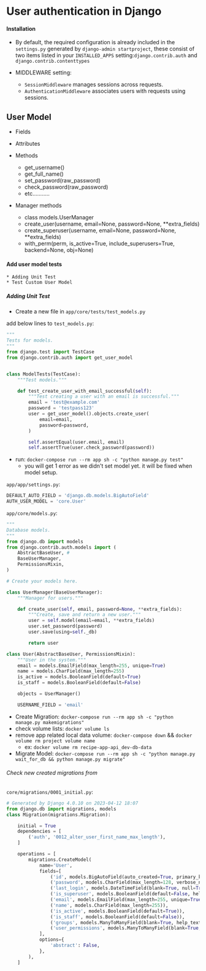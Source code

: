 # User authentication in Django
#### Installation
* By default, the required configuration is already included in the `settings.py` generated by `django-admin startproject`, these consist of two items listed in your `INSTALLED_APPS` setting:`django.contrib.auth` and `django.contrib.contenttypes`

* MIDDLEWARE setting:
     * `SessionMiddleware` manages sessions across requests.
     * `AuthenticationMiddleware` associates users with requests using sessions.

## User Model
 * Fields
 * Attributes
 * Methods
    - get_username()
    - get_full_name()
    - set_password(raw_password)
    - check_password(raw_password)
    - etc...........

 * Manager methods
    - class models.UserManager
    - create_user(username, email=None, password=None, **extra_fields)
    - create_superuser(username, email=None, password=None, **extra_fields)
    - with_perm(perm, is_active=True, include_superusers=True, backend=None, obj=None)



#### Add user model tests

    * Adding Unit Test
    * Test Custom User Model

##### Adding Unit Test

- Create a new file in `app/core/tests/test_models.py`

add below lines to `test_models.py`:

```python
"""
Tests for models.
"""
from django.test import TestCase
from django.contrib.auth import get_user_model


class ModelTests(TestCase):
    """Test models."""

    def test_create_user_with_email_successful(self):
        """Test creating a user with an email is successful."""
        email = 'test@example.com'
        password = 'testpass123'
        user = get_user_model().objects.create_user(
            email=email,
            password=password,
        )

        self.assertEqual(user.email, email)
        self.assertTrue(user.check_password(password))

```
* run: `docker-compose run --rm app sh -c "python manage.py test"`
   - you will get 1 error as we didn't set model yet. it will be fixed when model setup.

`app/app/settings.py`:
```python
DEFAULT_AUTO_FIELD = 'django.db.models.BigAutoField'
AUTH_USER_MODEL = 'core.User'
```

`app/core/models.py`:
```python
"""
Database models.
"""
from django.db import models
from django.contrib.auth.models import (
    AbstractBaseUser, #
    BaseUserManager,
    PermissionsMixin,
)

# Create your models here.

class UserManager(BaseUserManager):
    """Manager for users."""

    def create_user(self, email, password=None, **extra_fields):
        """Create, save and return a new user."""
        user = self.model(email=email, **extra_fields)
        user.set_password(password)
        user.save(using=self._db)

        return user

class User(AbstractBaseUser, PermissionsMixin):
    """User in the system."""
    email = models.EmailField(max_length=255, unique=True)
    name = models.CharField(max_length=255)
    is_active = models.BooleanField(default=True)
    is_staff = models.BooleanField(default=False)

    objects = UserManager()

    USERNAME_FIELD = 'email'
```

* Create Migration: `docker-compose run --rm app sh -c "python manage.py makemigrations"`
* check volume lists: `docker volume ls`
* remove app related local data volume: `docker-compose down` && `docker volume rm project volume name`
     - ex: `docker volume rm recipe-app-api_dev-db-data`
* Migrate Model: `docker-compose run --rm app sh -c "python manage.py wait_for_db && python manage.py migrate"`

###### Check new created migrations from
`core/migrations/0001_initial.py`:
```python
# Generated by Django 4.0.10 on 2023-04-12 18:07
from django.db import migrations, models
class Migration(migrations.Migration):

    initial = True
    dependencies = [
        ('auth', '0012_alter_user_first_name_max_length'),
    ]

    operations = [
        migrations.CreateModel(
            name='User',
            fields=[
                ('id', models.BigAutoField(auto_created=True, primary_key=True, serialize=False, verbose_name='ID')),
                ('password', models.CharField(max_length=128, verbose_name='password')),
                ('last_login', models.DateTimeField(blank=True, null=True, verbose_name='last login')),
                ('is_superuser', models.BooleanField(default=False, help_text='Designates that this user has all permissions without explicitly assigning them.', verbose_name='superuser status')),
                ('email', models.EmailField(max_length=255, unique=True)),
                ('name', models.CharField(max_length=255)),
                ('is_active', models.BooleanField(default=True)),
                ('is_staff', models.BooleanField(default=False)),
                ('groups', models.ManyToManyField(blank=True, help_text='The groups this user belongs to. A user will get all permissions granted to each of their groups.', related_name='user_set', related_query_name='user', to='auth.group', verbose_name='groups')),
                ('user_permissions', models.ManyToManyField(blank=True, help_text='Specific permissions for this user.', related_name='user_set', related_query_name='user', to='auth.permission', verbose_name='user permissions')),
            ],
            options={
                'abstract': False,
            },
        ),
    ]
```